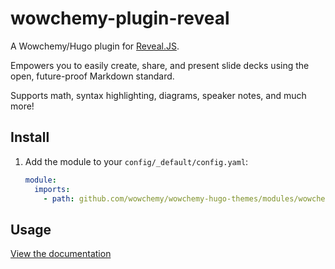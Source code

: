 # wowchemy-plugin-reveal

A Wowchemy/Hugo plugin for [Reveal.JS](https://revealjs.com/).

Empowers you to easily create, share, and present slide decks using the open, future-proof Markdown standard.

Supports math, syntax highlighting, diagrams, speaker notes, and much more!

## Install

1. Add the module to your `config/_default/config.yaml`:

   ```yaml
   module:
     imports:
       - path: github.com/wowchemy/wowchemy-hugo-themes/modules/wowchemy-plugin-reveal
   ```

## Usage

[View the documentation](https://wowchemy.com/docs/content/slides/)
